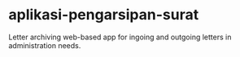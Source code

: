 # aplikasi-pengarsipan-surat
Letter archiving web-based app for ingoing and outgoing letters in administration needs.
